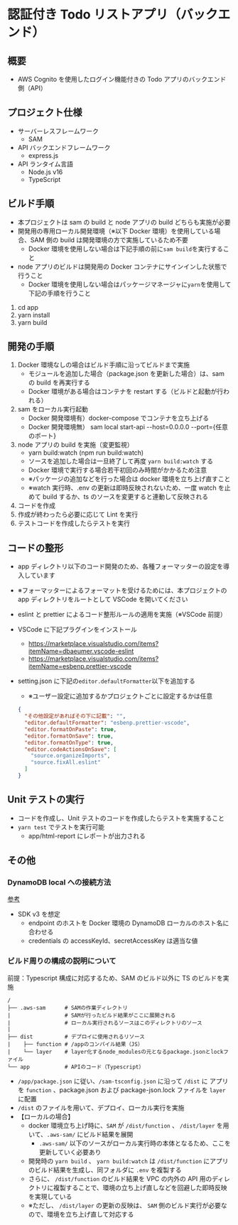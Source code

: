 # 認証付き Todo リストアプリ（バックエンド）

## 概要

- AWS Cognito を使用したログイン機能付きの Todo アプリのバックエンド側（API）

## プロジェクト仕様

- サーバーレスフレームワーク
  - SAM
- API バックエンドフレームワーク
  - express.js
- API ランタイム言語
  - Node.js v16
  - TypeScript

## ビルド手順

- 本プロジェクトは sam の build と node アプリの build どちらも実施が必要
- 開発用の専用ローカル開発環境（※以下 Docker 環境）を使用している場合、SAM 側の build は開発環境の方で実施しているため不要
  - Docker 環境を使用しない場合は下記手順の前に`sam build`を実行すること
- node アプリのビルドは開発用の Docker コンテナにサインインした状態で行うこと
  - Docker 環境を使用しない場合はパッケージマネージャに`yarn`を使用して下記の手順を行うこと

1. cd app
2. yarn install
3. yarn build

## 開発の手順

1. Docker 環境なしの場合はビルド手順に沿ってビルドまで実施
   - モジュールを追加した場合（package.json を更新した場合）は、sam の build を再実行する
   - Docker 環境がある場合はコンテナを restart する（ビルドと起動が行われる）
2. sam をローカル実行起動
   - Docker 開発環境有）docker-compose でコンテナを立ち上げる
   - Docker 開発環境無） sam local start-api --host=0.0.0.0 --port={任意のポート}
3. node アプリの build を実施（変更監視）
   - yarn build:watch (npm run build:watch)
   - ソースを追加した場合は一旦終了して再度 `yarn build:watch` する
   - Docker 環境で実行する場合若干初回のみ時間がかかるため注意
   - ※パッケージの追加などを行った場合は docker 環境を立ち上げ直すこと
   - ※watch 実行時、.env の更新は即時反映されないため、一度 watch を止めて build するか、ts のソースを変更すると連動して反映される
4. コードを作成
5. 作成が終わったら必要に応じて Lint を実行
6. テストコードを作成したらテストを実行

## コードの整形

- app ディレクトリ以下のコード開発のため、各種フォーマッターの設定を導入しています
- ※フォーマッターによるフォーマットを受けるためには、本プロジェクトの app ディレクトリをルートとして VSCode を開いてください
- eslint と prettier によるコード整形ルールの適用を実施（※VSCode 前提）
- VSCode に下記プラグインをインストール
  - <https://marketplace.visualstudio.com/items?itemName=dbaeumer.vscode-eslint>
  - <https://marketplace.visualstudio.com/items?itemName=esbenp.prettier-vscode>
- setting.json に下記の`editor.defaultFormatter`以下を追加する

  - ※ユーザー設定に追加するかプロジェクトごとに設定するかは任意

  ```json
  {
    "その他設定があればその下に記載": "",
    "editor.defaultFormatter": "esbenp.prettier-vscode",
    "editor.formatOnPaste": true,
    "editor.formatOnSave": true,
    "editor.formatOnType": true,
    "editor.codeActionsOnSave": [
      "source.organizeImports",
      "source.fixAll.eslint"
    ]
  }
  ```

## Unit テストの実行

- コードを作成し、Unit テストのコードを作成したらテストを実施すること
- `yarn test` でテストを実行可能
  - app/html-report にレポートが出力される

## その他

### DynamoDB local への接続方法

[参考](https://maku.blog/p/5mv5dkt/)

- SDK v3 を想定
  - endpoint のホストを Docker 環境の DynamoDB ローカルのホスト名に合わせる
  - credentials の accessKeyId、secretAccessKey は適当な値

### ビルド周りの構成の説明について

前提：Typescript 構成に対応するため、SAM のビルド以外に TS のビルドを実施

```text
/
├── .aws-sam      # SAMの作業ディレクトリ
|                 # SAMが行ったビルド結果がここに展開される
|                 # ローカル実行されるソースはこのディレクトリのソース
|
├── dist          # デプロイに使用されるリソース
|    ├── function # /appのコンパイル結果（JS）
|    └── layer    # layer化するnode_modulesの元となるpackage.jsonとlockファイル
└── app           # APIのコード（Typescript）
```

- `/app/package.json` に従い、`/sam-tsconfig.json` に沿って `/dist` に アプリを `function` 、package.json および package-json.lock ファイルを `layer` に配置
- `/dist` のファイルを用いて、デプロイ、ローカル実行を実施
- 【ローカルの場合】
  - docker 環境立ち上げ時に、`SAM` が `/dist/function` 、 `/dist/layer` を用いて、`.aws-sam/` にビルド結果を展開
    - `.aws-sam/` 以下のソースがローカル実行時の本体となるため、ここを更新していく必要あり
  - 開発時の `yarn build` 、 `yarn build:watch` は `/dist/function` にアプリのビルド結果を生成し、同フォルダに `.env` を複製する
  - さらに、 `/dist/function` のビルド結果を VPC の内外の API 用のディレクトリに複製することで、環境の立ち上げ直しなどを回避した即時反映を実現している
  - ※ただし、 `/dist/layer` の更新の反映は、 `SAM` 側のビルド実行が必要なので、環境を立ち上げ直して対応する
